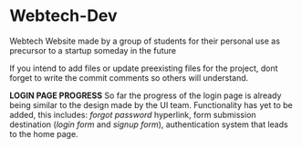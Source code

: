 # Webtech-Dev
Webtech Website made by a group of students for their personal use as precursor to a startup someday in the future

If you intend to add files or update preexisting files for the project, dont forget to write the commit comments so others will understand.

**LOGIN PAGE PROGRESS**
So far the progress of the login page is already being similar to the design made by the UI team. Functionality has yet to be added, this includes: _forgot password_ hyperlink,
form submission destination (_login form_ and _signup form_), authentication system that leads to the home page.

